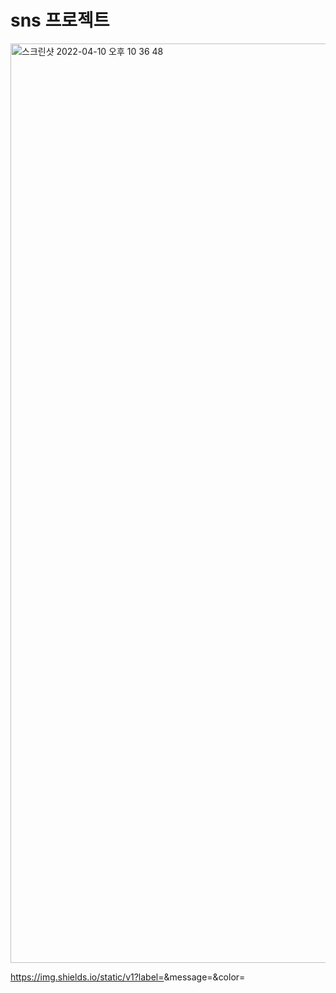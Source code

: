 # sns 프로젝트


<img width="1471" alt="스크린샷 2022-04-10 오후 10 36 48" src="https://user-images.githubusercontent.com/66988341/162621116-167aee6d-9ce1-49bb-9067-2beda076b15e.png">


https://img.shields.io/static/v1?label=<LABEL>&message=<MESSAGE>&color=<COLOR>


